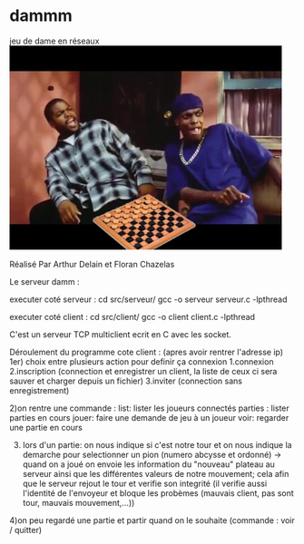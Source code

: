 # dammm
jeu de dame en réseaux
</br>
<img src="/ressource/jeu de dammm.jpg" alt="My cool logo"/>
</br>


Réalisé Par Arthur Delain et Floran Chazelas

Le serveur damm : 

executer coté serveur :
cd src/serveur/
gcc -o serveur serveur.c -lpthread

executer coté client :
cd src/client/
gcc -o client client.c -lpthread


C'est un serveur TCP multiclient ecrit en C avec les socket.

Déroulement du  programme cote client : (apres avoir rentrer l'adresse ip)
1er) choix entre plusieurs action pour definir ça connexion
		1.connexion
		2.inscription (connection  et enregistrer un client, la liste de ceux ci sera sauver et charger depuis un fichier)
		3.inviter (connection sans enregistrement)

2)on rentre une commande :
	list: lister les joueurs connectés
	parties : lister parties en cours
	jouer: faire une demande de jeu à un joueur
	voir: regarder une partie en cours

3) lors d'un partie:
		on nous indique si c'est notre tour et on nous indique la demarche pour selectionner un pion (numero abcysse et ordonné)
		-> quand on a joué on envoie les information du "nouveau" plateau au serveur ainsi que les différentes valeurs de notre mouvement; cela afin que le serveur rejout le tour et verifie son integrité (il verifie aussi l'identité de l'envoyeur et bloque les probèmes (mauvais client, pas sont tour, mauvais mouvement,...))

4)on peu regardé une partie et partir quand on le souhaite (commande : voir   / quitter)